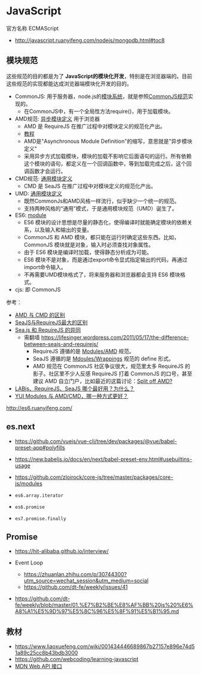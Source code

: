 # JavaScript

官方名称 ECMAScript

- http://javascript.ruanyifeng.com/nodejs/mongodb.html#toc8

## 模块规范

这些规范的目的都是为了 **JavaScript的模块化开发**，特别是在浏览器端的。目前这些规范的实现都能达成浏览器端模块化开发的目的。

- CommonJS: 用于服务器，node.js的[模块系统](http://nodejs.org/docs/latest/api/modules.html)，就是参照[CommonJS规范](http://wiki.commonjs.org/wiki/Modules/1.1)实现的。
  - 在CommonJS中，有一个全局性方法require()，用于加载模块。
- AMD规范: [异步模块定义](https://github.com/amdjs/amdjs-api/wiki/AMD) 用于浏览器
  - AMD 是 RequireJS 在推广过程中对模块定义的规范化产出。
  - [教程](http://www.ruanyifeng.com/blog/2012/10/asynchronous_module_definition.html)
  - AMD是"Asynchronous Module Definition"的缩写，意思就是"异步模块定义"
  - 采用异步方式加载模块，模块的加载不影响它后面语句的运行。所有依赖这个模块的语句，都定义在一个回调函数中，等到加载完成之后，这个回调函数才会运行。
- CMD规范: [通用模块定义](https://github.com/seajs/seajs/issues/242)
  - CMD 是 SeaJS 在推广过程中对模块定义的规范化产出。
- UMD: [通用模块定义](https://github.com/umdjs/umd)
  - 既然CommonJs和AMD风格一样流行，似乎缺少一个统一的规范。
  - 支持两种风格的“通用”模式，于是通用模块规范（UMD）诞生了。
- ES6: [module](http://es6.ruanyifeng.com/#docs/module)
  - ES6 模块的设计思想是尽量的静态化，使得编译时就能确定模块的依赖关系，以及输入和输出的变量。
  - CommonJS 和 AMD 模块，都只能在运行时确定这些东西。比如，CommonJS 模块就是对象，输入时必须查找对象属性。
  - 由于 ES6 模块是编译时加载，使得静态分析成为可能。
  - ES6 模块不是对象，而是通过export命令显式指定输出的代码，再通过import命令输入。
  - 不再需要UMD模块格式了，将来服务器和浏览器都会支持 ES6 模块格式。
- cjs: 即 CommonJS

参考：

- [AMD 与 CMD 的区别](https://www.zhihu.com/question/20351507)
- [SeaJS与RequireJS最大的区别](https://www.douban.com/note/283566440/)
- [Sea.js 和 RequireJS 的异同](https://github.com/seajs/seajs/issues/277)
  - 需翻墙 https://lifesinger.wordpress.com/2011/05/17/the-difference-between-seajs-and-requirejs/
    - RequireJS 遵循的是 [Modules/AMD](http://wiki.commonjs.org/wiki/Modules/AsynchronousDefinition) 规范。
    - SeaJS 遵循的是 [Mdoules/Wrappings](http://wiki.commonjs.org/wiki/Modules/Wrappings) 规范的 define 形式。
    - AMD 规范在 CommonJS 社区争议很大，规范里太多 RequireJS 的影子。社区里不少人反感 RequireJS 打着 CommonJS 的口号，甚至建议 AMD 自立门户，比如最近的这篇讨论：[Split off AMD?](https://groups.google.com/forum/#!topic/commonjs/lqCWO8tMp48)
- [LABjs、RequireJS、SeaJS 哪个最好用？为什么？](https://www.zhihu.com/question/20342350)
- [YUI Modules 与 AMD/CMD，哪一种方式更好？](https://www.zhihu.com/question/21347409#answer-2323656)

http://es6.ruanyifeng.com/

## es.next

- https://github.com/vuejs/vue-cli/tree/dev/packages/@vue/babel-preset-app#polyfills
- https://new.babeljs.io/docs/en/next/babel-preset-env.html#usebuiltins-usage
- https://github.com/zloirock/core-js/tree/master/packages/core-js/modules

- `es6.array.iterator`
- `es6.promise`
- `es7.promise.finally`

## Promise

- https://hit-alibaba.github.io/interview/
- Event Loop
  - https://zhuanlan.zhihu.com/p/30744300?utm_source=wechat_session&utm_medium=social
  - https://github.com/dt-fe/weekly/issues/41

- https://github.com/dt-fe/weekly/blob/master/01.%E7%B2%BE%E8%AF%BB%20js%20%E6%A8%A1%E5%9D%97%E5%8C%96%E5%8F%91%E5%B1%95.md

## 教材

- https://www.liaoxuefeng.com/wiki/001434446689867b27157e896e74d51a89c25cc8b43bdb3000
- https://github.com/webcoding/learning-javascript
- [MDN Web API 接口](https://developer.mozilla.org/zh-CN/docs/Web/API)
